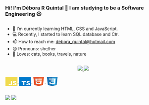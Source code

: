 ### Hi! I'm Débora R Quintal 👋 I am studying to be a Software Engineering 😆
##

- 🌱 I’m currently learning HTML, CSS and JavaScript.
- 💻 Recently, I started to learn SQL database and C#.
- 📫 How to reach me: debora_quintal@hotmail.com
- 😄 Pronouns: she/her
- 🥰 Loves: cats, books, travels, nature
##

<div align="center">
  <a href="https://github.com/deboraquintal">
  <img height="180em" src="https://github-readme-stats.vercel.app/api?username=deboraquintal&show_icons=true&theme=dracula&include_all_commits=true&count_private=true"/>
  <img height="180em" src="https://github-readme-stats.vercel.app/api/top-langs/?username=deboraquintal&layout=compact&langs_count=7&theme=dracula"/>
</div>
  <div style="display: inline_block"><br>
  <img align="center" alt="Rafa-Js" height="30" width="40" src="https://raw.githubusercontent.com/devicons/devicon/master/icons/javascript/javascript-plain.svg">
  <img align="center" alt="Rafa-Ts" height="30" width="40" src="https://raw.githubusercontent.com/devicons/devicon/master/icons/typescript/typescript-plain.svg">
  <img align="center" alt="Rafa-HTML" height="30" width="40" src="https://raw.githubusercontent.com/devicons/devicon/master/icons/html5/html5-original.svg">
  <img align="center" alt="Rafa-CSS" height="30" width="40" src="https://raw.githubusercontent.com/devicons/devicon/master/icons/css3/css3-original.svg">
</div>
  
  ##
  
<div> 
 	<a href="https://www.twitch.tv/ps1locibin4" target="_blank"><img src="https://img.shields.io/badge/Twitch-9146FF?style=for-the-badge&logo=twitch&logoColor=white" target="_blank"></a>
  <a href="https://www.linkedin.com/in/deboraquintal/" target="_blank"><img src="https://img.shields.io/badge/-LinkedIn-%230077B5?style=for-the-badge&logo=linkedin&logoColor=white" target="_blank"></a> 
</div>
